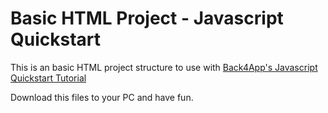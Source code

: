 # Basic HTML Project - Javascript Quickstart

This is an basic HTML project structure to use with [Back4App's Javascript Quickstart Tutorial](https://www.back4app.com/docs/pages/javascript/javascript-quickstart)


Download this files to your PC and have fun.
